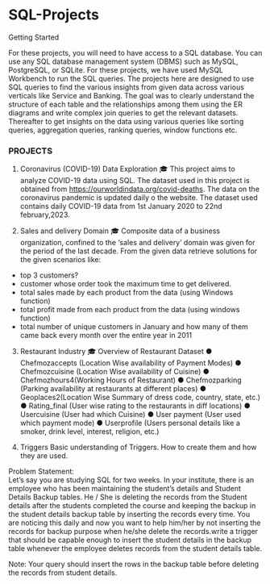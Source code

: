 # SQL-Projects

Getting Started

For these projects, you will need to have access to a SQL database. You can use any SQL database management system (DBMS) such as MySQL, PostgreSQL, or SQLite. For these projects, we have used MySQL Workbench to run the SQL queries.
The projects here are designed to use SQL queries to find the various insights from given data across various verticals like Service and Banking. The goal was to clearly understand the structure of each table and the relationships among them using the ER diagrams and write complex join queries to get the relevant datasets. Thereafter to get insights on the data using various queries like sorting queries, aggregation queries, ranking queries, window functions etc.

### PROJECTS
1. Coronavirus (COVID-19) Data Exploration
🎓 This project aims to analyze COVID-19 data using SQL. The dataset used in this project is obtained from https://ourworldindata.org/covid-deaths. The data on the coronavirus pandemic is updated daily o the website. The dataset used contains daily COVID-19 data from 1st January 2020 to 22nd february,2023.


2. Sales and delivery Domain
🎓 Composite data of a business organization, confined to the ‘sales and delivery’ domain was given for the period of the last decade. From the given data retrieve solutions for the given scenarios like:
- top 3 customers?
- customer whose order took the maximum time to get delivered.
- total sales made by each product from the data (using Windows function)
- total profit made from each product from the data (using windows function)
- total number of unique customers in January and how many of them came back every month over the entire year in 2011

3. Restaurant Industry
🎓 Overview of Restaurant Dataset
●	Chefmozaccepts (Location Wise availability of Payment Modes)
●	Chefmozcuisine (Location Wise availability of Cuisine)
●	Chefmozhours4(Working Hours of Restaurant)
●	Chefmozparking (Parking availability at restaurants at different places)
●	Geoplaces2(Location Wise Summary of dress code, country, state, etc.)
●	Rating_final (User wise rating to the restaurants in diff locations)
●	Usercuisine (User had which Cuisine)
●	User payment (User used which payment mode)
●	Userprofile (Users personal details like a smoker, drink level, interest, religion, etc.)


4. Triggers
Basic understanding of Triggers. How to create them and how they are used.

Problem Statement:   <br>
Let’s say you are studying SQL for two weeks. In your institute, there is an employee who has been maintaining the student’s details and Student Details Backup tables. He / She is deleting the records from the Student details after the students completed the course and keeping the backup in the student details backup table by inserting the records every time. You are noticing this daily and now you want to help him/her by not inserting the records for backup purpose when he/she delete the records.write a trigger that should be capable enough to insert the student details in the backup table whenever the employee deletes records from the student details table.

Note: Your query should insert the rows in the backup table before deleting the records from student details.
